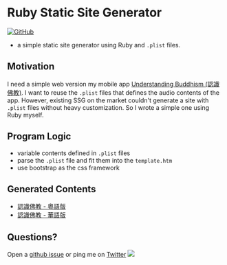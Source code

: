 # Ruby Static Site Generator

[![GitHub](https://img.shields.io/github/license/hoishing/ruby-SSG)](https://opensource.org/licenses/MIT)

- a simple static site generator using Ruby and `.plist` files.

## Motivation

I need a simple web version my mobile app [Understanding Buddhism (認識佛教)](https://apps.apple.com/hk/app/%E8%AA%8D%E8%AD%98%E4%BD%9B%E6%95%99-%E6%9C%89%E8%81%B2%E6%9B%B8/id389971161). I want to reuse the `.plist` files that defines the audio contents of the app. However, existing SSG on the market couldn't generate a site with `.plist` files without heavy customization. So I wrote a simple one using Ruby myself.

## Program Logic

- variable contents defined in `.plist` files
- parse the `.plist` file and fit them into the `template.htm`
- use bootstrap as the css framework

## Generated Contents

- [認識佛教 - 粵語版](https://hoishing.github.io/ruby-SSG/index_zh.htm)
- [認識佛教 - 華語版](https://hoishing.github.io/ruby-SSG/index_cn.htm)

## Questions?

Open a [github issue](https://github.com/hoishing/ruby-SSG/issues) or ping me on [Twitter](https://twitter.com/hoishing) ![](https://api.iconify.design/logos/twitter.svg?width=20)

